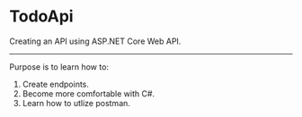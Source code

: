# TodoApi
Creating an API using ASP.NET Core Web API.
___
Purpose is to learn how to:
1. Create endpoints.
2. Become more comfortable with C#.
3. Learn how to utlize postman.
